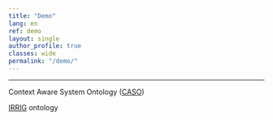 ```yaml
---
title: "Demo"   
lang: en
ref: demo
layout: single
author_profile: true 
classes: wide
permalink: "/demo/"  
---
```

----
Context Aware System Ontology ([CASO](https://w3id.org/def/caso))     

[IRRIG](https://w3id.org/def/irrig) ontology  
